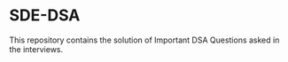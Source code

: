 # SDE-DSA

This repository contains the solution of Important DSA Questions asked in the interviews.
